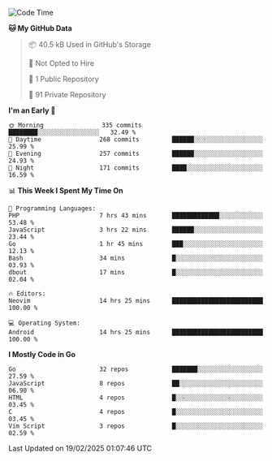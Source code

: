 
<!--START_SECTION:waka-->
![Code Time](http://img.shields.io/badge/Code%20Time-5%2C727%20hrs%2040%20mins-blue)

**🐱 My GitHub Data** 

> 📦 40.5 kB Used in GitHub's Storage 
 > 
> 🚫 Not Opted to Hire
 > 
> 📜 1 Public Repository 
 > 
> 🔑 91 Private Repository 
 > 
**I'm an Early 🐤** 

```text
🌞 Morning                335 commits         ████████░░░░░░░░░░░░░░░░░   32.49 % 
🌆 Daytime                268 commits         ██████░░░░░░░░░░░░░░░░░░░   25.99 % 
🌃 Evening                257 commits         ██████░░░░░░░░░░░░░░░░░░░   24.93 % 
🌙 Night                  171 commits         ████░░░░░░░░░░░░░░░░░░░░░   16.59 % 
```


📊 **This Week I Spent My Time On** 

```text
💬 Programming Languages: 
PHP                      7 hrs 43 mins       █████████████░░░░░░░░░░░░   53.48 % 
JavaScript               3 hrs 22 mins       ██████░░░░░░░░░░░░░░░░░░░   23.44 % 
Go                       1 hr 45 mins        ███░░░░░░░░░░░░░░░░░░░░░░   12.13 % 
Bash                     34 mins             █░░░░░░░░░░░░░░░░░░░░░░░░   03.93 % 
dbout                    17 mins             █░░░░░░░░░░░░░░░░░░░░░░░░   02.04 % 

🔥 Editors: 
Neovim                   14 hrs 25 mins      █████████████████████████   100.00 % 

💻 Operating System: 
Android                  14 hrs 25 mins      █████████████████████████   100.00 % 
```

**I Mostly Code in Go** 

```text
Go                       32 repos            ███████░░░░░░░░░░░░░░░░░░   27.59 % 
JavaScript               8 repos             ██░░░░░░░░░░░░░░░░░░░░░░░   06.90 % 
HTML                     4 repos             █░░░░░░░░░░░░░░░░░░░░░░░░   03.45 % 
C                        4 repos             █░░░░░░░░░░░░░░░░░░░░░░░░   03.45 % 
Vim Script               3 repos             █░░░░░░░░░░░░░░░░░░░░░░░░   02.59 % 
```




 Last Updated on 19/02/2025 01:07:46 UTC
<!--END_SECTION:waka-->
